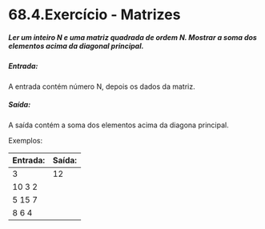 # 68.4.Exercício - Matrizes
##### Ler um inteiro N e uma matriz quadrada de ordem N. Mostrar a soma dos elementos acima da diagonal principal.

##### Entrada:
A entrada contém  número N, depois os dados da matriz.

##### Saída:
A saída contém a soma dos elementos acima da diagona principal.

Exemplos:

| Entrada:  | Saída:    |
|-----------|-----------|
| 3         | 12        |
| 10 3 2    |           |
| 5 15 7    |           |
| 8 6 4     |           |